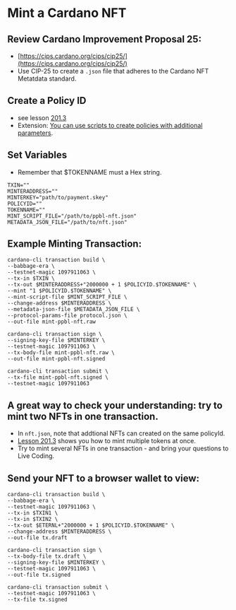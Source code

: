 #  Mint a Cardano NFT

## Review Cardano Improvement Proposal 25:
- [https://cips.cardano.org/cips/cip25/](https://cips.cardano.org/cips/cip25/)
- Use CIP-25 to create a `.json` file that adheres to the Cardano NFT Metatdata standard.

## Create a Policy ID
- see lesson [201.3](https://gitlab.com/gimbalabs/plutus-pbl-summer-2022/ppbl-course-02/-/blob/master/project-02/docs/201-3.md)
- Extension: [You can use scripts to create policies with additional parameters](https://github.com/input-output-hk/cardano-node/blob/master/doc/reference/simple-scripts.md).

## Set Variables
- Remember that $TOKENNAME must a Hex string.

```
TXIN=""
MINTERADDRESS=""
MINTERKEY="path/to/payment.skey"
POLICYID=""
TOKENNAME=""
MINT_SCRIPT_FILE="/path/to/ppbl-nft.json"
METADATA_JSON_FILE="/path/to/nft.json"
```

## Example Minting Transaction:
```
cardano-cli transaction build \
--babbage-era \
--testnet-magic 1097911063 \
--tx-in $TXIN \
--tx-out $MINTERADDRESS+"2000000 + 1 $POLICYID.$TOKENNAME" \
--mint "1 $POLICYID.$TOKENNAME" \
--mint-script-file $MINT_SCRIPT_FILE \
--change-address $MINTERADDRESS \
--metadata-json-file $METADATA_JSON_FILE \
--protocol-params-file protocol.json \
--out-file mint-ppbl-nft.raw

cardano-cli transaction sign \
--signing-key-file $MINTERKEY \
--testnet-magic 1097911063 \
--tx-body-file mint-ppbl-nft.raw \
--out-file mint-ppbl-nft.signed

cardano-cli transaction submit \
--tx-file mint-ppbl-nft.signed \
--testnet-magic 1097911063
```

## A great way to check your understanding: try to mint two NFTs in one transaction.
- In `nft.json`, note that addtional NFTs can created on the same policyId.
- [Lesson 201.3](https://gitlab.com/gimbalabs/plutus-pbl-summer-2022/ppbl-course-02/-/blob/master/project-02/docs/201-3.md) shows you how to mint multiple tokens at once.
- Try to mint several NFTs in one transaction - and bring your questions to Live Coding.

## Send your NFT to a browser wallet to view:

```
cardano-cli transaction build \
--babbage-era \
--testnet-magic 1097911063 \
--tx-in $TXIN1 \
--tx-in $TXIN2 \
--tx-out $ETERNL+"2000000 + 1 $POLICYID.$TOKENNAME" \
--change-address $MINTERADDRESS \
--out-file tx.draft

cardano-cli transaction sign \
--tx-body-file tx.draft \
--signing-key-file $MINTERKEY \
--testnet-magic 1097911063 \
--out-file tx.signed

cardano-cli transaction submit \
--testnet-magic 1097911063 \
--tx-file tx.signed
```